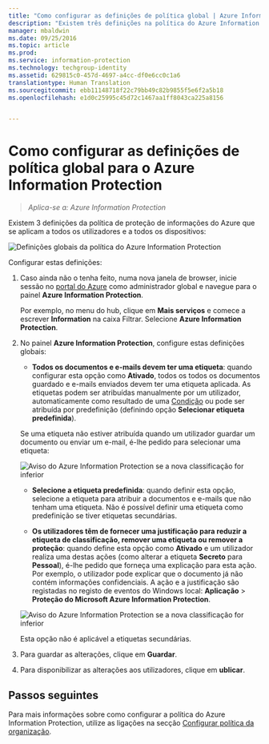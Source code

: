 ```yaml
---
title: "Como configurar as definições de política global | Azure Information Protection"
description: "Existem três definições na política do Azure Information Protection aplicáveis a todos os utilizadores e a todos os dispositivos."
manager: mbaldwin
ms.date: 09/25/2016
ms.topic: article
ms.prod: 
ms.service: information-protection
ms.technology: techgroup-identity
ms.assetid: 629815c0-457d-4697-a4cc-df0e6cc0c1a6
translationtype: Human Translation
ms.sourcegitcommit: ebb11148718f22c79bb49c82b9855f5e6f2a5b18
ms.openlocfilehash: e1d0c25995c45d72c1467aa1ff8043ca225a8156


---
```


# Como configurar as definições de política global para o Azure Information Protection

>*Aplica-se a: Azure Information Protection*

Existem 3 definições da política de proteção de informações do Azure que se aplicam a todos os utilizadores e a todos os dispositivos:

![Definições globais da política do Azure Information Protection](../media/info-protect-policy-settings.png)


Configurar estas definições:

1. Caso ainda não o tenha feito, numa nova janela de browser, inicie sessão no [portal do Azure](https://portal.azure.com) como administrador global e navegue para o painel **Azure Information Protection**. 
    
    Por exemplo, no menu do hub, clique em **Mais serviços** e comece a escrever **Information** na caixa Filtrar. Selecione **Azure Information Protection**.

2. No painel **Azure Information Protection**, configure estas definições globais:

    - **Todos os documentos e e-mails devem ter uma etiqueta**: quando configurar esta opção como **Ativado**, todos os todos os documentos guardado e e-mails enviados devem ter uma etiqueta aplicada. As etiquetas podem ser atribuídas manualmente por um utilizador, automaticamente como resultado de uma [Condição](configure-policy-classification.md) ou pode ser atribuída por predefinição (definindo opção **Selecionar etiqueta predefinida**). 

    Se uma etiqueta não estiver atribuída quando um utilizador guardar um documento ou enviar um e-mail, é-lhe pedido para selecionar uma etiqueta:

    ![Aviso do Azure Information Protection se a nova classificação for inferior](../media/info-protect-enforce-label.png)

    - **Selecione a etiqueta predefinida**: quando definir esta opção, selecione a etiqueta para atribuir a documentos e e-mails que não tenham uma etiqueta. Não é possível definir uma etiqueta como predefinição se tiver etiquetas secundárias. 

    - **Os utilizadores têm de fornecer uma justificação para reduzir a etiqueta de classificação, remover uma etiqueta ou remover a proteção**: quando define esta opção como **Ativado** e um utilizador realiza uma destas ações (como alterar a etiqueta **Secreto** para **Pessoal**), é-lhe pedido que forneça uma explicação para esta ação. Por exemplo, o utilizador pode explicar que o documento já não contém informações confidenciais. A ação e a justificação são registadas no registo de eventos do Windows local: **Aplicação** > **Proteção do Microsoft Azure Information Protection**.  

    ![Aviso do Azure Information Protection se a nova classificação for inferior](../media/info-protect-lower-justification.png)

    Esta opção não é aplicável a etiquetas secundárias.

3. Para guardar as alterações, clique em **Guardar**.

4. Para disponibilizar as alterações aos utilizadores, clique em **ublicar**.

## Passos seguintes

Para mais informações sobre como configurar a política do Azure Information Protection, utilize as ligações na secção [Configurar política da organização](configure-policy.md#configuring-your-organization-s-policy).  












<!--HONumber=Sep16_HO4-->


